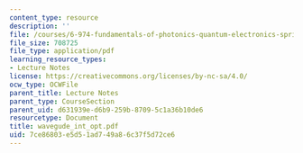 ```yaml
---
content_type: resource
description: ''
file: /courses/6-974-fundamentals-of-photonics-quantum-electronics-spring-2006/7ce86803e5d51ad749a86c37f5d72ce6_wavegude_int_opt.pdf
file_size: 708725
file_type: application/pdf
learning_resource_types:
- Lecture Notes
license: https://creativecommons.org/licenses/by-nc-sa/4.0/
ocw_type: OCWFile
parent_title: Lecture Notes
parent_type: CourseSection
parent_uid: d631939e-d6b9-259b-8709-5c1a36b10de6
resourcetype: Document
title: wavegude_int_opt.pdf
uid: 7ce86803-e5d5-1ad7-49a8-6c37f5d72ce6
---
```

